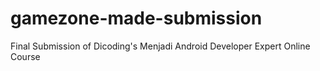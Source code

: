 # gamezone-made-submission
Final Submission of Dicoding's Menjadi Android Developer Expert Online Course
